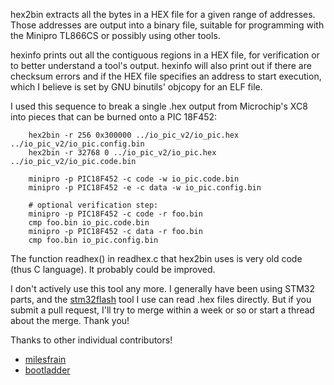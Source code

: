 hex2bin extracts all the bytes in a HEX file for a given range of addresses.  Those addresses are output into a binary file, suitable for programming with the Minipro TL866CS or possibly using other tools.

hexinfo prints out all the contiguous regions in a HEX file, for verification or to better understand a tool's output.  hexinfo will also print out if there are checksum errors and if the HEX file specifies an address to start execution, which I believe is set by GNU binutils' objcopy for an ELF file.

I used this sequence to break a single .hex output from Microchip's XC8 into pieces that can be burned onto a PIC 18F452:

```
    hex2bin -r 256 0x300000 ../io_pic_v2/io_pic.hex ../io_pic_v2/io_pic.config.bin
    hex2bin -r 32768 0 ../io_pic_v2/io_pic.hex ../io_pic_v2/io_pic.code.bin

    minipro -p PIC18F452 -c code -w io_pic.code.bin
    minipro -p PIC18F452 -e -c data -w io_pic.config.bin

    # optional verification step:
    minipro -p PIC18F452 -c code -r foo.bin
    cmp foo.bin io_pic.code.bin
    minipro -p PIC18F452 -c data -r foo.bin
    cmp foo.bin io_pic.config.bin
```

The function readhex() in readhex.c that hex2bin uses is very old code (thus C language).  It probably could be improved.

I don't actively use this tool any more.  I generally have been using STM32 parts, and the [stm32flash](https://github.com/bradgrantham/stm32flash) tool I use can read .hex files directly.  But if you submit a pull request, I'll try to merge within a week or so or start a thread about the merge.  Thank you!

Thanks to other individual contributors!
* [milesfrain](https://github.com/milesfrain)
* [bootladder](https://github.com/bootladder)

